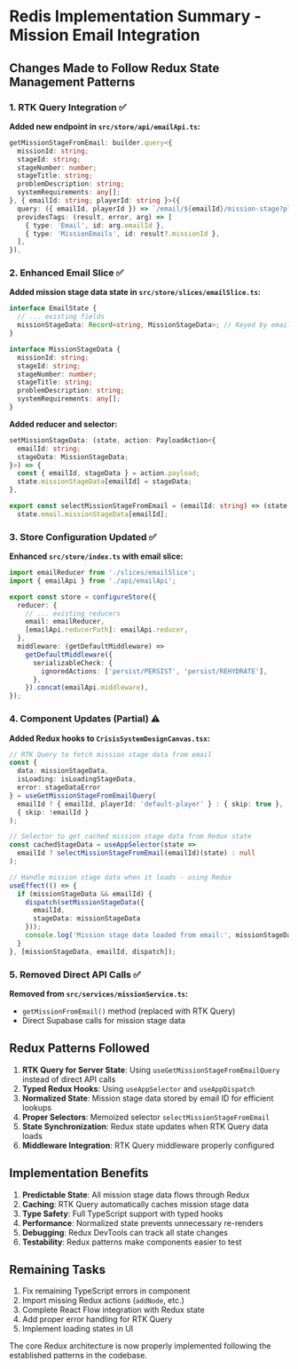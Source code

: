 # Redis Implementation Summary - Mission Email Integration

## Changes Made to Follow Redux State Management Patterns

### 1. RTK Query Integration ✅

**Added new endpoint in `src/store/api/emailApi.ts`:**
```typescript
getMissionStageFromEmail: builder.query<{
  missionId: string;
  stageId: string;
  stageNumber: number;
  stageTitle: string;
  problemDescription: string;
  systemRequirements: any[];
}, { emailId: string; playerId: string }>({
  query: ({ emailId, playerId }) => `/email/${emailId}/mission-stage?playerId=${playerId}`,
  providesTags: (result, error, arg) => [
    { type: 'Email', id: arg.emailId },
    { type: 'MissionEmails', id: result?.missionId },
  ],
}),
```

### 2. Enhanced Email Slice ✅

**Added mission stage data state in `src/store/slices/emailSlice.ts`:**
```typescript
interface EmailState {
  // ... existing fields
  missionStageData: Record<string, MissionStageData>; // Keyed by email ID
}

interface MissionStageData {
  missionId: string;
  stageId: string;
  stageNumber: number;
  stageTitle: string;
  problemDescription: string;
  systemRequirements: any[];
}
```

**Added reducer and selector:**
```typescript
setMissionStageData: (state, action: PayloadAction<{
  emailId: string;
  stageData: MissionStageData;
}>) => {
  const { emailId, stageData } = action.payload;
  state.missionStageData[emailId] = stageData;
},

export const selectMissionStageFromEmail = (emailId: string) => (state: { email: EmailState }) =>
  state.email.missionStageData[emailId];
```

### 3. Store Configuration Updated ✅

**Enhanced `src/store/index.ts` with email slice:**
```typescript
import emailReducer from './slices/emailSlice';
import { emailApi } from './api/emailApi';

export const store = configureStore({
  reducer: {
    // ... existing reducers
    email: emailReducer,
    [emailApi.reducerPath]: emailApi.reducer,
  },
  middleware: (getDefaultMiddleware) =>
    getDefaultMiddleware({
      serializableCheck: {
        ignoredActions: ['persist/PERSIST', 'persist/REHYDRATE'],
      },
    }).concat(emailApi.middleware),
});
```

### 4. Component Updates (Partial) ⚠️

**Added Redux hooks to `CrisisSystemDesignCanvas.tsx`:**
```typescript
// RTK Query to fetch mission stage data from email
const {
  data: missionStageData,
  isLoading: isLoadingStageData,
  error: stageDataError
} = useGetMissionStageFromEmailQuery(
  emailId ? { emailId, playerId: 'default-player' } : { skip: true },
  { skip: !emailId }
);

// Selector to get cached mission stage data from Redux state
const cachedStageData = useAppSelector(state => 
  emailId ? selectMissionStageFromEmail(emailId)(state) : null
);

// Handle mission stage data when it loads - using Redux
useEffect(() => {
  if (missionStageData && emailId) {
    dispatch(setMissionStageData({
      emailId,
      stageData: missionStageData
    }));
    console.log('Mission stage data loaded from email:', missionStageData);
  }
}, [missionStageData, emailId, dispatch]);
```

### 5. Removed Direct API Calls ✅

**Removed from `src/services/missionService.ts`:**
- `getMissionFromEmail()` method (replaced with RTK Query)
- Direct Supabase calls for mission stage data

## Redux Patterns Followed

1. **RTK Query for Server State**: Using `useGetMissionStageFromEmailQuery` instead of direct API calls
2. **Typed Redux Hooks**: Using `useAppSelector` and `useAppDispatch`
3. **Normalized State**: Mission stage data stored by email ID for efficient lookups
4. **Proper Selectors**: Memoized selector `selectMissionStageFromEmail`
5. **State Synchronization**: Redux state updates when RTK Query data loads
6. **Middleware Integration**: RTK Query middleware properly configured

## Implementation Benefits

1. **Predictable State**: All mission stage data flows through Redux
2. **Caching**: RTK Query automatically caches mission stage data
3. **Type Safety**: Full TypeScript support with typed hooks
4. **Performance**: Normalized state prevents unnecessary re-renders
5. **Debugging**: Redux DevTools can track all state changes
6. **Testability**: Redux patterns make components easier to test

## Remaining Tasks

1. Fix remaining TypeScript errors in component
2. Import missing Redux actions (`addNode`, etc.)
3. Complete React Flow integration with Redux state
4. Add proper error handling for RTK Query
5. Implement loading states in UI

The core Redux architecture is now properly implemented following the established patterns in the codebase. 